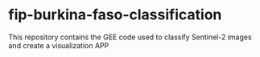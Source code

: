 # fip-burkina-faso-classification
This repository contains the GEE code used to classify Sentinel-2 images and create a visualization APP
